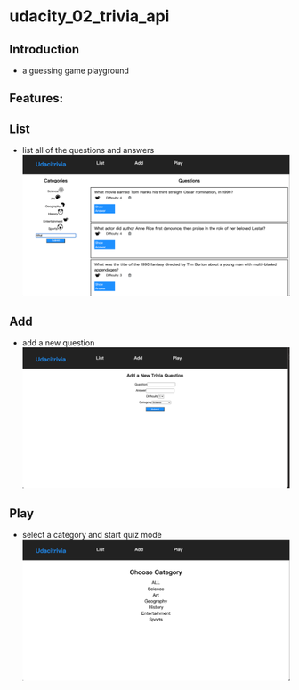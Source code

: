 # udacity_02_trivia_api

## Introduction
- a guessing game playground

## Features:

## List
- list all of the questions and answers
![alt text](./assets/list.png)



## Add
- add a new question
![alt text](./assets/add.png)

## Play
- select a category and start quiz mode
![alt text](./assets/play.png)